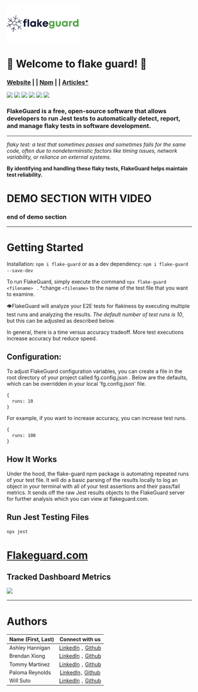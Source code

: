 <img src="https://raw.githubusercontent.com/oslabs-beta/flake-guard/98d4d159ba19a2e6dad3be218258100495a82826/flake-guard-app/src/client/assets/logo.png" style="background-color: white; width: 40% ; height: 20%"/>

# 🚀 Welcome to flake guard! 🚀
### [Website](https://flake-guard.com/)  | |  [Npm](https://www.npmjs.com/package/flake-guard)  | |  [Articles*](https://flake-guard.com/)
<div>
<img src="https://cdn.iconscout.com/icon/free/png-512/free-javascript-1-225993.png?f=webp&w=512" style="width: 40px"/>
<img src="https://cdn.iconscout.com/icon/free/png-512/free-typescript-1174965.png?f=webp&w=512" style="width: 40px"/> 
<img src="https://cdn.iconscout.com/icon/free/png-512/free-react-1-282599.png?f=webp&w=512" style="width: 40px"/> 
<img src ="https://cdn.iconscout.com/icon/free/png-512/free-tailwind-css-5285308-4406745.png?f=webp&w=512" style="width: 40px"/>
<img src="https://cdn.iconscout.com/icon/free/png-512/free-jest-3521517-2945020.png?f=webp&w=512" style="width: 40px"/>
<img src="https://cdn.iconscout.com/icon/free/png-512/free-npm-3521612-2945056.png?f=webp&w=512" style="width: 40px"/>

</div>

### FlakeGuard is a free, open-source software that allows developers to run Jest tests to automatically detect, report, and manage flaky tests in software development.
---
*flaky test: a test that sometimes passes and sometimes fails for the same code, often due to nondeterministic factors like timing issues, network variability, or reliance on external systems.*

**By identifying and handling these flaky tests, FlakeGuard helps maintain test reliability.**

# DEMO SECTION WITH VIDEO

### end of demo section 
---
# Getting Started
Installation:
```npm i flake-guard``` or as a dev dependency:
```npm i flake-guard --save-dev```

To run FlakeGuard, simply execute the command
```npx flake-guard <filename> ```
. *change `<filename>` to the name of the test file that you want to examine. 

👁️FlakeGuard will analyze your E2E tests for flakiness by executing multiple test runs and analyzing the results. _The default number of test runs is 10_, but this can be adjusted as described below.

In general, there is a time versus accuracy tradeoff. More test executions increase accuracy but reduce speed.

## Configuration:
To adjust FlakeGuard configuration variables, you can create a file in the root directory of your project called
fg.config.json
. Below are the defaults, which can be overridden in your local 'fg.config.json' file.


```
{
  runs: 10
}
```
For example, if you want to increase accuracy, you can increase test runs.
```
{
  runs: 100
}
```

## How It Works
Under the hood, the flake-guard npm package is automating repeated runs of your test file. It will do a basic parsing of the results locally to log an object in your terminal with all of your test assertions and their pass/fail metrics. It sends off the raw Jest results objects to the FlakeGuard server for further analysis which you can view at flakeguard.com.

## Run Jest Testing Files
```npx jest```

# [Flakeguard.com](https://Flakeguard.com)
## Tracked Dashboard Metrics
<div>
<img src="flake-guard-app/src/client/assets/graphs.png" style="height: 20%; ">
</div> 

---
# Authors 
| Name (First, Last) | Connect with us  | 
| ------------- |:-------------:|
| Ashley Hannigan | [LinkedIn](https://www.linkedin.com/in/ashley-hannigan-88-/) `,` [Github](https://github.com/ashhannigan)
| Brendan Xiong | [LinkedIn](https://www.linkedin.com/in/brendanxiong/) `,` [Github](https://github.com/brendanxiong)
| Tommy Martinez | [LinkedIn](https://www.linkedin.com/in/tommy-martinez/) `,` [Github](https://github.com/tmm150)
| Paloma Reynolds | [LinkedIn](https://www.linkedin.com/in/palomareynolds/)`,` [Github](https://github.com/palomareynolds)
| Will Suto | [LinkedIn](https://www.linkedin.com/in/willsuto/) `,` [Github](https://github.com/willsuto)

